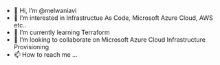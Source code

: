 - 👋 Hi, I’m @melwaniavi
- 👀 I’m interested in Infrastructue As Code, Microsoft Azure Cloud, AWS etc..
- 🌱 I’m currently learning Terraform
- 💞️ I’m looking to collaborate on Microsoft Azure Cloud Infrastructure Provisioning
- 📫 How to reach me ...

<!---
melwaniavi/melwaniavi is a ✨ special ✨ repository because its `README.md` (this file) appears on your GitHub profile.
You can click the Preview link to take a look at your changes.
--->
